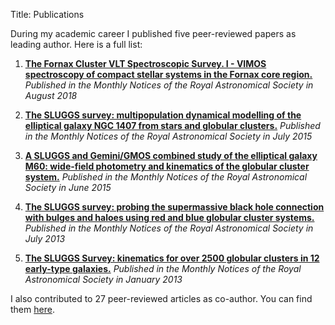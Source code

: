 Title: Publications

During my academic career I published five peer-reviewed papers as leading author. Here is a full list:

1. __[The Fornax Cluster VLT Spectroscopic Survey. I - VIMOS spectroscopy of compact stellar systems in the Fornax core region.](https://academic.oup.com/mnras/article-abstract/481/2/1744/5068720?redirectedFrom=fulltext)__
_Published in the Monthly Notices of the Royal Astronomical Society in August 2018_

2. __[The SLUGGS survey: multipopulation dynamical modelling of the elliptical galaxy NGC 1407 from stars and globular clusters.](https://ui.adsabs.harvard.edu/link_gateway/2015MNRAS.450.3345P/PUB_HTML)__
_Published in the Monthly Notices of the Royal Astronomical Society in July 2015_

3. __[A SLUGGS and Gemini/GMOS combined study of the elliptical galaxy M60: wide-field photometry and kinematics of the globular cluster system.](https://ui.adsabs.harvard.edu/link_gateway/2015MNRAS.450.1962P/PUB_HTML)__
_Published in the Monthly Notices of the Royal Astronomical Society in June 2015_

4. __[The SLUGGS survey: probing the supermassive black hole connection with bulges and haloes using red and blue globular cluster systems.](https://ui.adsabs.harvard.edu/link_gateway/2013MNRAS.433..235P/PUB_HTML)__
_Published in the Monthly Notices of the Royal Astronomical Society in July 2013_

5. __[The SLUGGS Survey: kinematics for over 2500 globular clusters in 12 early-type galaxies.](https://academic.oup.com/mnras/article/428/1/389/1052149)__
_Published in the Monthly Notices of the Royal Astronomical Society in January 2013_

I also contributed to 27 peer-reviewed articles as co-author. You can find them  [here](https://ui.adsabs.harvard.edu//#search/filter_database_fq_database=OR&filter_database_fq_database=database%3A%22astronomy%22&filter_property_fq_property=AND&filter_property_fq_property=property%3A%22refereed%22&fq=%7B!type%3Daqp%20v%3D%24fq_database%7D&fq=%7B!type%3Daqp%20v%3D%24fq_property%7D&fq_database=(database%3A%22astronomy%22)&fq_property=(property%3A%22refereed%22)&q=%20author%3A%22Pota%2C%20Vincenzo%22&sort=date%20desc%2C%20bibcode%20desc&warning_message=when%20the%20astronomy%20or%20physics%20databases%20are%20selected%2C%20the%20arXiv%20selection%20is%20ignored&p_=0).
